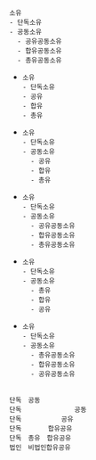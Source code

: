 ##
```
소유
- 단독소유
- 공동소유
  - 공유공동소유
  - 합유공동소유
  - 총유공동소유
```
- ```
  소유
  - 단독소유
  - 공유
  - 합유
  - 총유
  ```
- ```
  소유
  - 단독소유
  - 공동소유
    - 공유
    - 합유
    - 총유
  ```
- ```
  소유
  - 단독소유
  - 공동소유
    - 공유공동소유
    - 합유공동소유
    - 총유공동소유
  ```
- ```
  소유
  - 단독소유
  - 공동소유
    - 총유
    - 합유
    - 공유
  ```
- ```
  소유
  - 단독소유
  - 공동소유
    - 총유공동소유
    - 합유공동소유
    - 공유공동소유
  ```



##
```
단독　공동
단독　　　　　　　　공동
단독　　　　　　공유
단독　　　　합유공유
단독　총유　합유공유
법인　비법인합유공유
```

